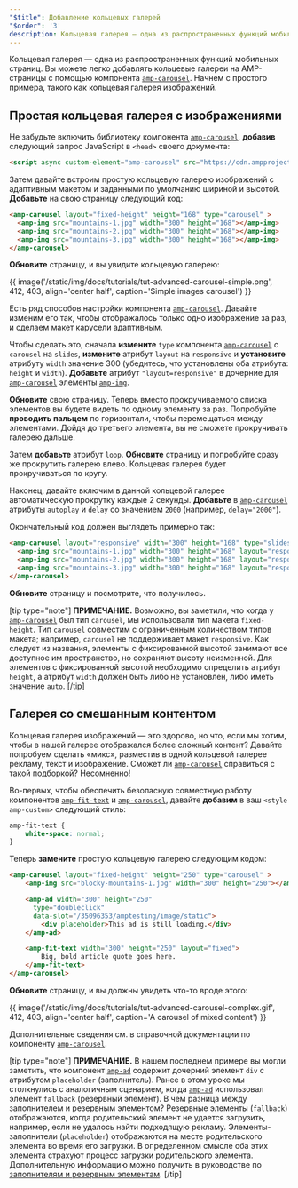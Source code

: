 ```yaml
---
"$title": Добавление кольцевых галерей
"$order": '3'
description: Кольцевая галерея — одна из распространенных функций мобильных страниц. Вы можете легко добавлять кольцевые галереи на AMP-страницы с помощью компонента amp-carousel.
---
```


Кольцевая галерея — одна из распространенных функций мобильных страниц. Вы можете легко добавлять кольцевые галереи на AMP-страницы с помощью компонента [`amp-carousel`](../../../../documentation/components/reference/amp-carousel.md). Начнем с простого примера, такого как кольцевая галерея изображений.

## Простая кольцевая галерея с изображениями

Не забудьте включить библиотеку компонента [`amp-carousel`](../../../../documentation/components/reference/amp-carousel.md), **добавив** следующий запрос JavaScript в `<head>` своего документа:

```html
<script async custom-element="amp-carousel" src="https://cdn.ampproject.org/v0/amp-carousel-0.1.js"></script>
```

Затем давайте встроим простую кольцевую галерею изображений с адаптивным макетом и заданными по умолчанию шириной и высотой. **Добавьте** на свою страницу следующий код:

```html
<amp-carousel layout="fixed-height" height="168" type="carousel" >
  <amp-img src="mountains-1.jpg" width="300" height="168"></amp-img>
  <amp-img src="mountains-2.jpg" width="300" height="168"></amp-img>
  <amp-img src="mountains-3.jpg" width="300" height="168"></amp-img>
</amp-carousel>
```

**Обновите** страницу, и вы увидите кольцевую галерею:

{{ image('/static/img/docs/tutorials/tut-advanced-carousel-simple.png', 412, 403, align='center half', caption='Simple images carousel') }}

Есть ряд способов настройки компонента [`amp-carousel`](../../../../documentation/components/reference/amp-carousel.md). Давайте изменим его так, чтобы отображалось только одно изображение за раз, и сделаем макет карусели адаптивным.

Чтобы сделать это, сначала **измените** `type` компонента [`amp-carousel`](../../../../documentation/components/reference/amp-carousel.md) с `carousel` на `slides`, **измените** атрибут `layout` на `responsive` и **установите** атрибуту `width` значение 300 (убедитесь, что установлены оба атрибута: `height` и `width`).  **Добавьте** атрибут `"layout=responsive"` в дочерние для [`amp-carousel`](../../../../documentation/components/reference/amp-carousel.md) элементы [`amp-img`](../../../../documentation/components/reference/amp-img.md).

**Обновите** свою страницу. Теперь вместо прокручиваемого списка элементов вы будете видеть по одному элементу за раз. Попробуйте **проводить пальцем** по горизонтали, чтобы перемещаться между элементами. Дойдя до третьего элемента, вы не сможете прокручивать галерею дальше.

Затем **добавьте** атрибут `loop`. **Обновите** страницу и попробуйте сразу же прокрутить галерею влево. Кольцевая галерея будет прокручиваться по кругу.

Наконец, давайте включим в данной кольцевой галерее автоматическую прокрутку каждые 2 секунды. **Добавьте** в [`amp-carousel`](../../../../documentation/components/reference/amp-carousel.md) атрибуты `autoplay` и `delay` со значением `2000` (например, `delay="2000"`).

Окончательный код должен выглядеть примерно так:

```html
<amp-carousel layout="responsive" width="300" height="168" type="slides" autoplay delay="2000" loop>
  <amp-img src="mountains-1.jpg" width="300" height="168" layout="responsive"></amp-img>
  <amp-img src="mountains-2.jpg" width="300" height="168" layout="responsive"></amp-img>
  <amp-img src="mountains-3.jpg" width="300" height="168" layout="responsive"></amp-img>
</amp-carousel>
```

**Обновите** страницу и посмотрите, что получилось.

[tip type="note"] **ПРИМЕЧАНИЕ.** Возможно, вы заметили, что когда у [`amp-carousel`](../../../../documentation/components/reference/amp-carousel.md) был тип `carousel`, мы использовали тип макета `fixed-height`. Тип `carousel` совместим с ограниченным количеством типов макета; например, `carousel` не поддерживает макет `responsive`. Как следует из названия, элементы с фиксированной высотой занимают все доступное им пространство, но сохраняют высоту неизменной. Для элементов с фиксированной высотой необходимо определить атрибут `height`, а атрибут `width` должен быть либо не установлен, либо иметь значение `auto`. [/tip]

## Галерея со смешанным контентом

Кольцевая галерея изображений — это здорово, но что, если мы хотим, чтобы в нашей галерее отображался более сложный контент? Давайте попробуем сделать «микс», разместив в одной кольцевой галерее рекламу, текст и изображение. Сможет ли [`amp-carousel`](../../../../documentation/components/reference/amp-carousel.md) справиться с такой подборкой? Несомненно!

Во-первых, чтобы обеспечить безопасную совместную работу компонентов [`amp-fit-text`](../../../../documentation/components/reference/amp-fit-text.md) и [`amp-carousel`](../../../../documentation/components/reference/amp-carousel.md), давайте **добавим** в ваш `<style amp-custom>` следующий стиль:

```css
amp-fit-text {
    white-space: normal;
}
```

Теперь **замените** простую кольцевую галерею следующим кодом:

```html
<amp-carousel layout="fixed-height" height="250" type="carousel" >
    <amp-img src="blocky-mountains-1.jpg" width="300" height="250"></amp-img>

    <amp-ad width="300" height="250"
      type="doubleclick"
      data-slot="/35096353/amptesting/image/static">
        <div placeholder>This ad is still loading.</div>
    </amp-ad>

    <amp-fit-text width="300" height="250" layout="fixed">
        Big, bold article quote goes here.
    </amp-fit-text>
</amp-carousel>
```

**Обновите** страницу, и вы должны увидеть что-то вроде этого:

{{ image('/static/img/docs/tutorials/tut-advanced-carousel-complex.gif', 412, 403, align='center half', caption='A carousel of mixed content') }}

Дополнительные сведения см. в справочной документации по компоненту [`amp-carousel`](../../../../documentation/components/reference/amp-carousel.md).

[tip type="note"] **ПРИМЕЧАНИЕ.** В нашем последнем примере вы могли заметить, что компонент [`amp-ad`](../../../../documentation/components/reference/amp-ad.md) содержит дочерний элемент `div` с атрибутом `placeholder` (заполнитель). Ранее в этом уроке мы столкнулись с аналогичным сценарием, когда [`amp-ad`](../../../../documentation/components/reference/amp-ad.md) использовал элемент `fallback` (резервный элемент). В чем разница между заполнителем и резервным элементом? Резервные элементы (`fallback`) отображаются, когда родительский элемент не удается загрузить, например, если не удалось найти подходящую рекламу. Элементы-заполнители (`placeholder`) отображаются на месте родительского элемента во время его загрузки. В определенном смысле оба этих элемента страхуют процесс загрузки родительского элемента. Дополнительную информацию можно получить в руководстве по [заполнителям и резервным элементам](../../../../documentation/guides-and-tutorials/develop/style_and_layout/placeholders.md). [/tip]
